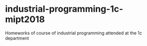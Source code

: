 # industrial-programming-1c-mipt2018
Homeworks of course of industrial programming attended at the 1c department
